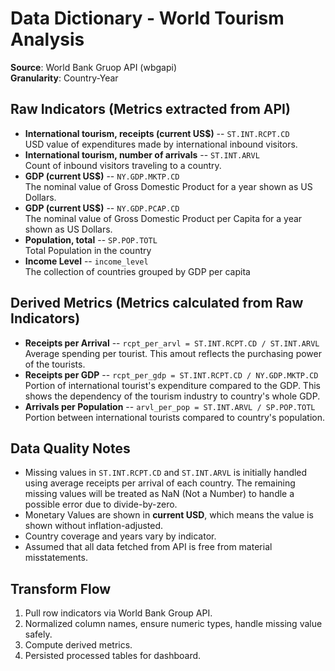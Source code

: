 # Data Dictionary - World Tourism Analysis

**Source**: World Bank Gruop API (wbgapi)\
**Granularity**: Country-Year

## Raw Indicators (Metrics extracted from API)
- **International tourism, receipts (current US$)** -- `ST.INT.RCPT.CD`\
USD value of expenditures made by international inbound visitors.
- **International tourism, number of arrivals** -- `ST.INT.ARVL`\
Count of inbound visitors traveling to a country.
- **GDP (current US$)** -- `NY.GDP.MKTP.CD`\
The nominal value of Gross Domestic Product for a year shown as US Dollars.
- **GDP (current US$)** -- `NY.GDP.PCAP.CD`\
The nominal value of Gross Domestic Product per Capita for a year shown as US Dollars.
- **Population, total** -- `SP.POP.TOTL`\
Total Population in the country
- **Income Level** -- `income_level`\
The collection of countries grouped by GDP per capita

## Derived Metrics (Metrics calculated from Raw Indicators)
- **Receipts per Arrival** -- `rcpt_per_arvl = ST.INT.RCPT.CD / ST.INT.ARVL`\
Average spending per tourist. This amout reflects the purchasing power of the tourists.
- **Receipts per GDP** -- `rcpt_per_gdp = ST.INT.RCPT.CD / NY.GDP.MKTP.CD`\
Portion of international tourist's expenditure compared to the GDP. This shows the dependency of the tourism industry to country's whole GDP.
- **Arrivals per Population** -- `arvl_per_pop = ST.INT.ARVL / SP.POP.TOTL`\
Portion between international tourists compared to country's population.

## Data Quality Notes
- Missing values in `ST.INT.RCPT.CD` and `ST.INT.ARVL` is initially handled using average receipts per arrival of each country. The remaining missing values will be treated as NaN (Not a Number) to handle a possible error due to divide-by-zero.
- Monetary Values are shown in **current USD**, which means the value is shown without inflation-adjusted.
- Country coverage and years vary by indicator.
- Assumed that all data fetched from API is free from material misstatements.

## Transform Flow
1. Pull row indicators via World Bank Group API.
2. Normalized column names, ensure numeric types, handle missing value safely.
3. Compute derived metrics.
4. Persisted processed tables for dashboard.